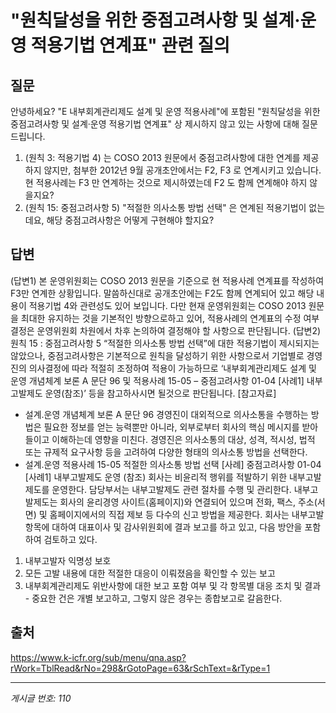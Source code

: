 # "원칙달성을 위한 중점고려사항 및 설계·운영 적용기법 연계표" 관련 질의

## 질문
안녕하세요?
"E 내부회계관리제도 설계 및 운영 적용사례"에 포함된 "원칙달성을 위한 중점고려사항 및 설계·운영 적용기법 연계표" 상 제시하지 않고 있는 사항에 대해 질문 드립니다.
1. (원칙 3: 적용기법 4) 는 COSO 2013 원문에서 중점고려사항에 대한 연계를 제공하지 않지만, 첨부한 2012년 9월 공개초안에서는 F2, F3 로 연계시키고 있습니다. 현 적용사례는 F3 만 연계하는 것으로 제시하였는데 F2 도 함께 연계해야 하지 않을지요?
2. (원칙 15: 중점고려사항 5) "적절한 의사소통 방법 선택" 은 연계된 적용기법이 없는데요, 해당 중점고려사항은 어떻게 구현해야 할지요?

## 답변
(답변1) 본 운영위원회는 COSO 2013 원문을 기준으로 현 적용사례 연계표를 작성하여 F3만 연계한 상황입니다. 말씀하신대로 공개초안에는 F2도 함께 연계되어 있고 해당 내용이 적용기법 4와 관련성도 있어 보입니다. 다만 현재 운영위원회는 COSO 2013 원문을 최대한 유지하는 것을 기본적인 방향으로하고 있어, 적용사례의 연계표의 수정 여부 결정은 운영위원회 차원에서 차후 논의하여 결정해야 할 사항으로 판단됩니다.
(답변2) 원칙 15 : 중점고려사항 5 “적절한 의사소통 방법 선택”에 대한 적용기법이 제시되지는 않았으나, 중점고려사항은 기본적으로 원칙을 달성하기 위한 사항으로서 기업별로 경영진의 의사결정에 따라 적절히 조정하여 적용이 가능하므로 ‘내부회계관리제도 설계 및 운영 개념체계 보론 A 문단 96 및 적용사례 15-05 – 중점고려사항 01-04 [사례1] 내부고발제도 운영(참조)’ 등을 참고하사시면 될것으로 판단됩니다.
[참고자료]
* 설계.운영 개념체계 보론 A 문단 96
경영진이 대외적으로 의사소통을 수행하는 방법은 필요한 정보를 얻는 능력뿐만 아니라, 외부로부터 회사의 핵심 메시지를 받아들이고 이해하는데 영향을 미친다. 경영진은 의사소통의 대상, 성격, 적시성, 법적 또는 규제적 요구사항 등을 고려하여 다양한 형태의 의사소통 방법을 선택한다.
* 설계.운영 적용사례 15-05 적절한 의사소통 방법 선택
[사례] 중점고려사항 01-04 [사례1] 내부고발제도 운영 (참조)
회사는 비윤리적 행위를 적발하기 위한 내부고발제도를 운영한다. 담당부서는 내부고발제도 관련 절차를 수행 및 관리한다. 내부고발제도는 회사의 윤리경영 사이트(홈페이지)와 연결되어 있으며 전화, 팩스, 주소(서면) 및 홈페이지에서의 직접 제보 등 다수의 신고 방법을 제공한다. 회사는 내부고발 항목에 대하여 대표이사 및 감사위원회에 결과 보고를 하고 있고, 다음 방안을 포함하여 검토하고 있다.
1. 내부고발자 익명성 보호
2. 모든 고발 내용에 대한 적절한 대응이 이뤄졌음을 확인할 수 있는 보고
3. 내부회계관리제도 위반사항에 대한 보고 포함 여부 및 각 항목별 대응 조치 및 결과 - 중요한 건은 개별 보고하고, 그렇지 않은 경우는 종합보고로 갈음한다.

## 출처
https://www.k-icfr.org/sub/menu/qna.asp?rWork=TblRead&rNo=298&rGotoPage=63&rSchText=&rType=1

---
*게시글 번호: 110*

